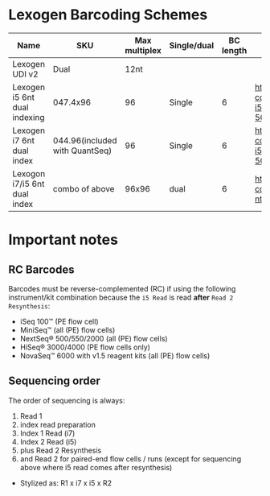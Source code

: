 # Lexogen Barcoding Schemes

|Name|SKU|Max multiplex|Single/dual|BC length|URL|
|---|---|---|---|---|---|
|Lexogen UDI v2|Dual|12nt||
|Lexogen i5 6nt dual indexing|047.4x96|96|Single|6|https://www.lexogen.com/wp-content/uploads/2023/01/047UG109V0300_Lexogen-i5-6-nt-Dual-Indexing-Add-on-Kits-5001-5096_2023-01-03.pdf|
|Lexogen i7 6nt dual index|044.96(included with QuantSeq)|96|Single|6|https://www.lexogen.com/wp-content/uploads/2023/01/047UG109V0300_Lexogen-i5-6-nt-Dual-Indexing-Add-on-Kits-5001-5096_2023-01-03.pdf|
|Lexogon i7/i5 6nt dual index|combo of above|96x96|dual|6|https://www.lexogen.com/wp-content/uploads/2021/04/107UI264V0104_UDI-12-nt-Index-Sequences-for-Illumina_2021-03-26.xlsx|


# Important notes

## RC Barcodes

Barcodes must be reverse-complemented (RC) if using the following instrument/kit combination because the `i5 Read` is read **after** `Read 2 Resynthesis`:
- iSeq 100™ (PE flow cell)
- MiniSeq™ (all (PE) flow cells)
- NextSeq® 500/550/2000 (all (PE) flow cells)
- HiSeq® 3000/4000 (PE flow cells only)
- NovaSeq™ 6000 with v1.5 reagent kits (all (PE) flow cells)

## Sequencing order

The order of sequencing is always: 
1. Read 1
2. index read preparation
3. Index 1 Read (i7)
4. Index 2 Read (i5)
5. plus Read 2 Resynthesis
6. and Read 2 for paired-end flow cells / runs (except for sequencing above where i5 read comes after resynthesis)
- Stylized as: R1 x i7 x i5 x R2
